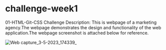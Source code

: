 # challenge-week1
01-HTML-Git-CSS Challenge
Description: This is webpage of a marketing agency.The webpage demonstrates  the design and functionality of the web application.The webpage screenshot is attached below for reference.

![Web capture_3-5-2023_174339_](https://user-images.githubusercontent.com/129994937/236066906-9525f75d-e57b-4b23-81c6-5428f9db5517.jpeg)
